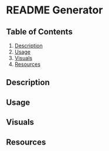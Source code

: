 # README Generator

## Table of Contents

1. [Description](#description)
2. [Usage](#usage)
3. [Visuals](#visuals)
4. [Resources](#resources)

## Description

## Usage

## Visuals

## Resources